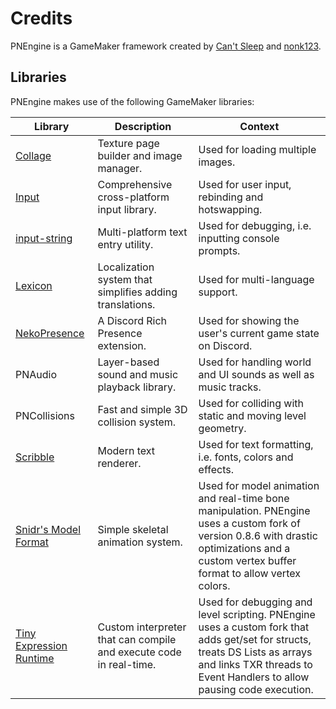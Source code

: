 # Credits

PNEngine is a GameMaker framework created by [Can't Sleep](https://localinsomniac.github.io) and [nonk123](https://github.com/nonk123).

## Libraries

PNEngine makes use of the following GameMaker libraries:

| Library | Description | Context |
| ------- | ----------- | ------- |
| [Collage](https://github.com/tabularelf/Collage) | Texture page builder and image manager. | Used for loading multiple images. |
| [Input](https://github.com/JujuAdams/Input) | Comprehensive cross-platform input library. | Used for user input, rebinding and hotswapping. |
| [input-string](https://github.com/offalynne/input-string) | Multi-platform text entry utility. | Used for debugging, i.e. inputting console prompts. |
| [Lexicon](https://github.com/tabularelf/lexicon) | Localization system that simplifies adding translations. | Used for multi-language support. |
| [NekoPresence](https://github.com/nkrapivin/NekoPresence) | A Discord Rich Presence extension. | Used for showing the user's current game state on Discord. |
| PNAudio | Layer-based sound and music playback library. | Used for handling world and UI sounds as well as music tracks. |
| PNCollisions | Fast and simple 3D collision system. | Used for colliding with static and moving level geometry. |
| [Scribble](https://github.com/JujuAdams/scribble) | Modern text renderer. | Used for text formatting, i.e. fonts, colors and effects. |
| [Snidr's Model Format](https://forum.gamemaker.io/index.php?threads/smf-3d-skeletal-animation-now-with-a-custom-blender-exporter.19806/) | Simple skeletal animation system. | Used for model animation and real-time bone manipulation. PNEngine uses a custom fork of version 0.8.6 with drastic optimizations and a custom vertex buffer format to allow vertex colors. |
| [Tiny Expression Runtime](https://github.com/YAL-GameMaker/tiny-expression-runtime) | Custom interpreter that can compile and execute code in real-time. | Used for debugging and level scripting. PNEngine uses a custom fork that adds get/set for structs, treats DS Lists as arrays and links TXR threads to Event Handlers to allow pausing code execution. |